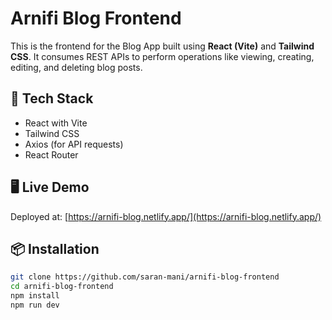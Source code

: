 # Arnifi Blog Frontend

This is the frontend for the Blog App built using **React (Vite)** and **Tailwind CSS**. It consumes REST APIs to perform operations like viewing, creating, editing, and deleting blog posts.

## 🚀 Tech Stack

- React with Vite
- Tailwind CSS
- Axios (for API requests)
- React Router

## 🖥️ Live Demo

Deployed at: [https://arnifi-blog.netlify.app/](https://arnifi-blog.netlify.app/)

## 📦 Installation

```bash
git clone https://github.com/saran-mani/arnifi-blog-frontend
cd arnifi-blog-frontend
npm install
npm run dev
```
